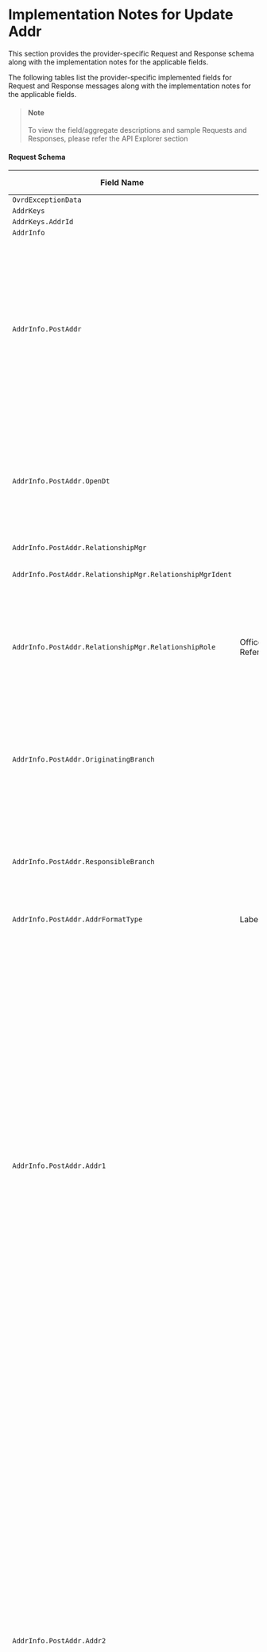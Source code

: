 # Implementation Notes for Update Addr
This section provides the provider-specific Request and Response schema along with the implementation notes for the applicable fields.
<!-- 
type: tab 
titles: Premier, Precision, Signature, 
-->


The following tables list the provider-specific implemented fields for Request and Response messages along with the implementation notes for the applicable fields. 


<!-- theme: info -->
> #### Note
> 
> To view the field/aggregate descriptions and sample Requests and Responses, please refer the API Explorer section


#### Request Schema
|Field Name|Allowed Values|Implementation Note|
|----|----|----|
|`OvrdExceptionData`|||
|`AddrKeys`|||
|`AddrKeys.AddrId`|||
|`AddrInfo`|||
|`AddrInfo.PostAddr`||Address record can have Primary address and Seasonal address, both forms one address record therefore shares same address identifier.<br><br>This service allow to modify either primary and/or seasonal address details.|
|`AddrInfo.PostAddr.OpenDt`||***Conditionally Required**<br>This field is required to be provided when creating new address record. However, this is not applicable for the Seasonal Address type.|
|`AddrInfo.PostAddr.RelationshipMgr`|||
|`AddrInfo.PostAddr.RelationshipMgr.RelationshipMgrIdent`||Not applicable for the Seasonal Address type|
|`AddrInfo.PostAddr.RelationshipMgr.RelationshipRole`|Officer<br>ReferralOfficer|Values for this field: <br>- Officer refers to responsibility code <br>- Referral Officer refers to referral responsibility code|
|`AddrInfo.PostAddr.OriginatingBranch`||*** Conditionally Required**<br>Branch Region, required to be provided when creating new Address record. <br>This field is not applicable for the seasonal address type.|
|`AddrInfo.PostAddr.ResponsibleBranch`||Accounting branch associated with the address record.<br>Not applicable for the seasonal address type.|
|`AddrInfo.PostAddr.AddrFormatType`|Label|Label is the supported address format.|
|`AddrInfo.PostAddr.Addr1`||***Conditionally Required**<br>Required when a new address record is created. Maximum length of this field can be either 30 or 40 characters based upon the Name and Address Length Option values defined under the Miscellaneous specification.<br><br>"0" indicates names and addresses length up to 30 characters<br>"1" indicates names and addresses length up to 40 characters<br>"2" indicates names and addresses length up to 30 characters and two address lines are available<br>"3" indicates names and addresses length up to 40 characters and two address lines are available|
|`AddrInfo.PostAddr.Addr2`||Required if it is enabled under the Address and Name Length Option under  Miscellaneous specification.<br><br>Maximum length of this field can be either 30 or 40 characters based upon the Name and Address Length Option values defined under the Miscellaneous  specification.<br><br>"0" indicates names and addresses length up to 30 characters<br>"1" indicates names and addresses length up to 40 characters<br>"2" indicates names and addresses length up to 30 characters and two address lines are available<br>"3" indicates names and addresses length up to 40 characters and two address lines are available|
|`AddrInfo.PostAddr.City`||Maximum allowed character length is 20 (including spaces). For longer city name, you can use abbreviate the city name to fit the criteria. For example, city name "Rancho Santa Margarita" can be abbreviated as "Rancho Santa Mrgrta" or "Rancho S Margarita"<br><br>Note: A total length of 40 characters for City, StateProv and PostalCode appended together (including spaces) is acceptable.|
|`AddrInfo.PostAddr.StateProv`||***Conditionally Required**<br>Required if country is United States. |
|`AddrInfo.PostAddr.PostalCode`||If address is a non-US address.  The format of ZIP code consists of five digits for the ZIP code, a hyphen, and four additional digits that determine a more specific location within a given ZIP code. The four additional digits are optional and when not present they will be displayed as 0000.  Examples: 32714-1234 or 32714-0000 |
|`AddrInfo.PostAddr.CountryCode`|||
|`AddrInfo.PostAddr.CountryCode.CountryCodeSource`|SPCountryCode||
|`AddrInfo.PostAddr.CountryCode.CountryCodeValue`||  |
|`AddrInfo.PostAddr.AddrType`|Primary<br>Seasonal|***Conditionally Required**<br>Address record can have Primary address and Seasonal address, both forms one address record therefore shares same address identifier.<br>Primary address is required when creating a new address record where seasonal address is optional and if needed always related to the primary address.|
|`AddrInfo.PostAddr.TimeFrame`|||
|`AddrInfo.PostAddr.TimeFrame.StartDt`||Applicable for Seasonal Address type. Seasonal address begins on the same Start date every year, therefore core only stores Start month and Start Day. Year can be provided as "9999".|
|`AddrInfo.PostAddr.TimeFrame.EndDt`||Applicable for Seasonal Address Type. Seasonal address ends on the same End date every year, therefore core only stores seasonal address End month and End Day. Year can be provided as "9999".|
|`AddrInfo.PostAddr.Retention`|true<br>false|If indicated not to retain address, service provider automatically deletes it when no accounts, tax addenda, or any other relationships exist for the address record.<br><br>If retention is set to true, address record cannot be deleted.|
|`AddrInfo.PostAddr.CensusTract`||  |
|`AddrInfo.PostAddr.CensusBlock`||  |
|`AddrInfo.PostAddr.ForeignFlag`|true<br>false||
|`AddrInfo.PostAddr.HandlingCode`||  |
|`AddrInfo.PostAddr.HandlingCodeOption`|StatementsNoticesChecks<br>Statements<br>StatementsNotices<br>StatementsChecks<br>Notices<br>NoticesChecks<br>Checks<br>DoNotPrint<br>UsePortfolio|  |
|`AddrInfo.PostAddr.MSACode`||  |
#### Response Schema
|Field Name|Allowed Values|Implementation Note|
|----|----|----|
|`Status`|||
|`AddrStatusRec`|||
|`AddrStatusRec.AddrKeys`|||
|`AddrStatusRec.AddrKeys.AddrId`|||
|`AddrStatusRec.AddrStatus`|||
|`AddrStatusRec.AddrStatus.AddrStatusCode`|Valid||
|`AddrStatusRec.AddrStatus.EffDt`|||
<!-- type: tab -->


#### Coming soon!
We are working on developing content for this section. Stay tuned for more updates. 


<!-- type: tab -->


#### Coming soon!
We are working on developing content for this section. Stay tuned for more updates. 


<!-- type: tab-end -->
